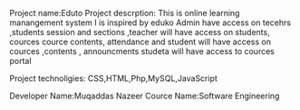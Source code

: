 Project name:Eduto
Project descrption: This is online learning manangement system I is inspired by eduko Admin have access on tecehrs ,students session and sections ,teacher will have access on students, cources cource contents, attendance and student will have access on cources ,contents , announcments studeta will have access to cources portal

Project technoligies: CSS,HTML,Php,MySQL,JavaScript

Developer Name:Muqaddas Nazeer
Cource Name:Software Engineering
